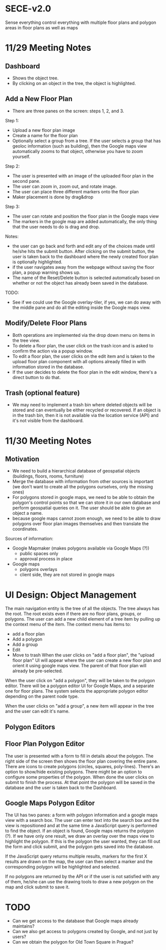 SECE-v2.0
=========


Sense everything control everything with multiple floor plans and polygon areas in floor plans as well as maps


11/29 Meeting Notes
====================

Dashboard
---------
- Shows the object tree.
- By clicking on an object in the tree, the object is highlighted.

Add a New Floor Plan
--------------------
- There are three panes on the screen: steps 1, 2, and 3.

Step 1:
- Upload a new floor plan image
- Create a name for the floor plan
- Optionally select a group from a tree. If the user selects a group
that has geoloc information (such as building), then the Google maps
view automatically zooms to that object, otherwise you have to zoom
yourself.

Step 2:
- The user is presented with an image of the uploaded floor plan in
the second pane.
- The user can zoom in, zoom out, and rotate image.
- The user can place three different markers onto the floor plan
- Maker placement is done by drag&drop

Step 3:
- The user can rotate and position the floor plan in the Google maps view
- The markers in the google map are added automatically, the only
thing that the user needs to do is drag and drop.

Notes:
- the user can go back and forth and edit any of the choices made
until he/she hits the submit button. After clicking on the submit
button, the user is taken back to the dashboard where the newly
created floor plan is optionally highlighted.
- if the user navigates away from the webpage without saving the floor
plan, a popup warning shows up.
- The name of the Reset/Delete button is selected automatically based
on whether or not the object has already been saved in the database.

TODO:
- See if we could use the Google overlay-tiler, if yes, we can do away
with the middle pane and do all the editing inside the Google maps
view.

Modify/Delete Floor Plans
-------------------------
- Both operations are implemented via the drop down menu on items in
the tree view.
- To delete a floor plan, the user click on the trash icon and is
asked to confirm the action via a popup window.
- To edit a floor plan, the user clicks on the edit item and is taken
to the upload floor plan component with all options already filled in
with information stored in the database.
- If the user decides to delete the floor plan in the edit window,
there's a direct button to do that.

Trash (optional feature)
------------------------
- We may need to implement a trash bin where deleted objects will be
stored and can eventually be either recycled or recovered. If an
object is in the trash bin, then it is not available via the location
service (API) and it's not visible from the dashboard.


11/30 Meeting Notes
===================

Motivation
----------
- We need to build a hierarchical database of geospatial objects
(buildings, floors, rooms, furniture)
- Merge  the database with information from other sources is important
(we don't want to create all the polygons ourselves, only the missing
ones)
- For polygons stored in google maps, we need to be able to obtain the
polygon's control points so that we can store it in our own database
and perform geospatial queries on it. The user should be able to give
an object a name.
- because google maps cannot zoom enough, we need to be able to draw
polygons over floor plan images themselves and then translate the
coordinates.

Sources of information:
- Google Mapmaker (makes polygons available via Google Maps (?))
  - public spaces only
  - approval process in place
- Google maps
  - polygons overlays
  - client side, they are not stored in google maps

UI Design: Object Management
============================
The main navigation entity is the tree of all the objects. The tree
always has the root. The root exists even if there are no floor plans,
groups, or polygons. The user can add a new child element of a tree
item by pulling up the context menu of the item. The context menu has
items to:
  * add a floor plan
  * Add a polygon
  * Add a group
  * Edit
  * Move to trash
When the user clicks on "add a floor plan", the "upload floor plan" UI
will appear where the user can create a new floor plan and orient it
using google maps view. The parent of that floor plan will already be
pre-selected.

When the user click on "add a polygon", they will be taken to the
polygon editor. There will be a polygon editor UI for Google Maps, and
a separate one for floor plans. The system selects the appropriate
polygon editor depending on the parent node type.

When the user clicks on "add a group", a new item will appear in the
tree and the user can edit it's name.

Polygon Editors
---------------
Floor Plan Polygon Editor
-------------------------
The user is presented with a form to fill in details about the
polygon. The right side of the screen then shows the floor plan
covering the entire pane. There are icons to create polygons (circles,
squares, poly-lines). There's an option to show/hide existing
polygons. There might be an option to configure some properties of the
polygon. When done the user clicks on submit to finish the process. At
that point the polygon will be saved in the database and the user is
taken back to the Dashboard.

Google Maps Polygon Editor
--------------------------
The UI has two panes: a form with polygon information and a google
maps view with a search box. The user can enter text into the search
box and the view is repositioned and at the same time a JavaScript
query is performed to find the object. If an object is found, Google
maps returns the polygon (?). If we have only one result, we draw an
overlay over the maps view to highlight the polygon. If this is the
polygon the user wanted, they can fill out the form and click submit,
and the polygon gets saved into the database.

If the JavaScript query returns multiple results, markers for the
first X results are drawn on the map, the user can then select a
marker and the corresponding polygon will be highlighted and selected.

If no polygons are returned by the API or if the user is not satisfied
with any of them, he/she can use the drawing tools to draw a new
polygon on the map and click submit to save it.

TODO
====
- Can we get access to the database that Google maps already maintains?
- Can we also get access to polygons created by Google, and not just by users?
- Can we obtain the polygon for Old Town Square in Prague?